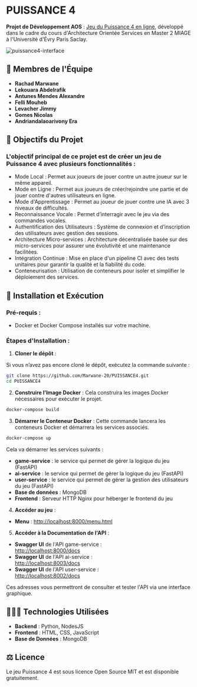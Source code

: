 
# **PUISSANCE 4**  
**Projet de Développement AOS** : [Jeu du Puissance 4 en ligne](https://puissance4-2f2e.onrender.com/user.html), développé dans le cadre du cours d'Architecture Orientée Services en Master 2 MIAGE à l'Université d'Évry Paris Saclay.

![puissance4-interface](https://cdn.discordapp.com/attachments/683698523748827145/1327786485180534918/image.png?ex=67845507&is=67830387&hm=8d8b9c450c1b6c3d08f4611afbc591e144b7edfc9466b1f9c42aa8d4d154441b&)

## **👥 Membres de l'Équipe**
- **Rachad Marwane**  
- **Lekouara Abdelrafik**  
- **Antunes Mendes Alexandre**  
- **Felli Mouheb**  
- **Levacher Jimmy**  
- **Gomes Nicolas**  
- **Andriandalaoarivony Era**  

## **🚀 Objectifs du Projet**
### L'objectif principal de ce projet est de créer un jeu de Puissance 4 avec plusieurs fonctionnalités :
- Mode Local : Permet aux joueurs de jouer contre un autre joueur sur le même appareil.
- Mode en Ligne : Permet aux joueurs de créer/rejoindre une partie et de jouer contre d'autres utilisateurs en ligne.
- Mode d'Apprentissage : Permet au joueur de jouer contre une IA avec 3 niveaux de difficultés.
- Reconnaissance Vocale : Permet d’interragir avec le jeu via des commandes vocales.
- Authentification des Utilisateurs : Système de connexion et d’inscription des utilisateurs avec gestion des sessions.
- Architecture Micro-services : Architecture décentralisée basée sur des micro-services pour assurer une évolutivité et une maintenance facilitées.
- Intégration Continue : Mise en place d'un pipeline CI avec des tests unitaires pour garantir la qualité et la fiabilité du code.
- Conteneurisation : Utilisation de conteneurs pour isoler et simplifier le déploiement des services.

## **📝 Installation et Exécution**

### **Pré-requis** :
- Docker et Docker Compose installés sur votre machine.

### **Étapes d'Installation** :

1. **Cloner le dépôt** :

Si vous n’avez pas encore cloné le dépôt, exécutez la commande suivante :
```bash
git clone https://github.com/Marwane-20/PUISSANCE4.git
cd PUISSANCE4
```

2. **Construire l'Image Docker** :
Cela construira les images Docker nécessaires pour exécuter le projet.
```bash
docker-compose build
```

3. **Démarrer le Conteneur Docker** :
Cette commande lancera les conteneurs Docker et démarrera les services associés.
```bash
docker-compose up
```

Cela va démarrer les services suivants :
- **game-service** : le service qui permet de gérer la logique du jeu (FastAPI)
- **ai-service** : le service qui permet de gérer la logique du jeu (FastAPI)
- **user-service** : le service qui permet de gérer la gestion des utilisateurs du jeu (FastAPI)
- **Base de données** : MongoDB
- **Frontend** : Serveur HTTP Nginx pour héberger le frontend du jeu

4. **Accéder au jeu** :
- **Menu** :
   [http://localhost:8000/menu.html](http://localhost:8000/menu.html)
5. **Accéder à la Documentation de l'API** :
- **Swagger UI** de l'API game-service :  
   [http://localhost:8000/docs](http://localhost:8000/docs)
- **Swagger UI** de l'API ai-service :  
   [http://localhost:8003/docs](http://localhost:8002/docs)
- **Swagger UI** de l'API user-service :  
   [http://localhost:8002/docs](http://localhost:8003/docs)

Ces adresses vous permettront de consulter et tester l'API via une interface graphique.

## **👨🏼‍💻 Technologies Utilisées**
- **Backend** : Python, NodesJS
- **Frontend** : HTML, CSS, JavaScript
- **Base de Données** : MongoDB

## **⚖️ Licence**
Le jeu Puissance 4 est sous licence Open Source MIT et est disponible gratuitement.

